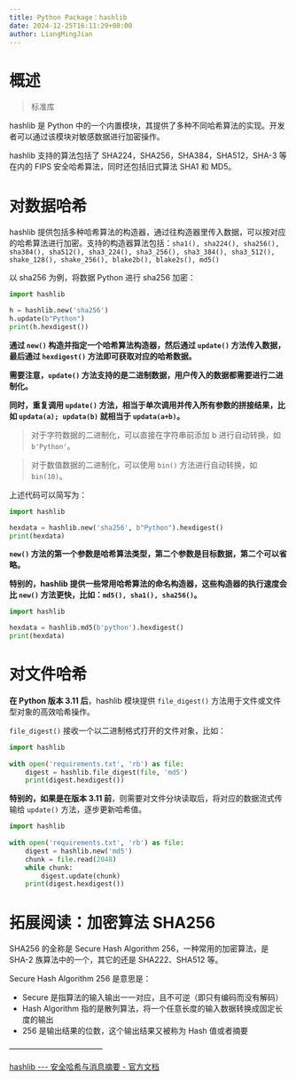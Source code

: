 ```yaml
---
title: Python Package：hashlib
date: 2024-12-25T16:11:29+08:00
author: LiangMingJian
---
```


# 概述

> 标准库

hashlib 是 Python 中的一个内置模块，其提供了多种不同哈希算法的实现。开发者可以通过该模块对敏感数据进行加密操作。

hashlib 支持的算法包括了 SHA224，SHA256，SHA384，SHA512，SHA-3 等在内的 FIPS 安全哈希算法，同时还包括旧式算法 SHA1 和 MD5。

# 对数据哈希

hashlib 提供包括多种哈希算法的构造器，通过往构造器里传入数据，可以按对应的哈希算法进行加密。支持的构造器算法包括：`sha1(), sha224(), sha256(), sha384(), sha512(), sha3_224(), sha3_256(), sha3_384(), sha3_512(), shake_128(), shake_256(), blake2b(), blake2s(), md5()`

以 sha256 为例，将数据 Python 进行 sha256 加密：

```python
import hashlib

h = hashlib.new('sha256')  
h.update(b"Python")  
print(h.hexdigest())
```

**通过 `new()` 构造并指定一个哈希算法构造器，然后通过 `update()` 方法传入数据，最后通过 `hexdigest()` 方法即可获取对应的哈希数据。**

**需要注意，`update()` 方法支持的是二进制数据，用户传入的数据都需要进行二进制化。**

**同时，重复调用 `update()` 方法，相当于单次调用并传入所有参数的拼接结果，比如 `updata(a); updata(b)` 就相当于 `updata(a+b)`。**

> 对于字符数据的二进制化，可以直接在字符串前添加 b 进行自动转换，如 `b'Python'`。

> 对于数值数据的二进制化，可以使用 `bin()` 方法进行自动转换，如 `bin(10)`。

上述代码可以简写为：

```python
import hashlib

hexdata = hashlib.new('sha256', b"Python").hexdigest()
print(hexdata)
```

**`new()` 方法的第一个参数是哈希算法类型，第二个参数是目标数据，第二个可以省略。**

**特别的，hashlib 提供一些常用哈希算法的命名构造器，这些构造器的执行速度会比 `new()` 方法更快，比如：`md5(), sha1(), sha256()`。**

```python
import hashlib

hexdata = hashlib.md5(b'python').hexdigest()
print(hexdata)
```

# 对文件哈希

**在 Python 版本 3.11 后**，hashlib 模块提供 `file_digest()` 方法用于文件或文件型对象的高效哈希操作。

`file_digest()` 接收一个以二进制格式打开的文件对象，比如：

```python
import hashlib  
  
with open('requirements.txt', 'rb') as file:  
    digest = hashlib.file_digest(file, 'md5')  
    print(digest.hexdigest())
```

**特别的，如果是在版本 3.11 前**，则需要对文件分块读取后，将对应的数据流式传输给 `update()` 方法，逐步更新哈希值。

```python
import hashlib  
  
with open('requirements.txt', 'rb') as file:  
    digest = hashlib.new('md5')  
    chunk = file.read(2048)  
    while chunk:  
        digest.update(chunk)  
    print(digest.hexdigest())
```

# 拓展阅读：加密算法 SHA256

SHA256 的全称是 Secure Hash Algorithm 256，一种常用的加密算法，是 SHA-2 族算法中的一个，其它的还是 SHA222、SHA512 等。

Secure Hash Algorithm 256 是意思是：

- Secure 是指算法的输入输出一一对应，且不可逆（即只有编码而没有解码）
- Hash Algorithm 指的是散列算法，将一个任意长度的输入数据转换成固定长度的输出
- 256 是输出结果的位数，这个输出结果又被称为 Hash 值或者摘要

————————————

[ hashlib --- 安全哈希与消息摘要 - 官方文档 ](https://docs.python.org/zh-cn/3.13/library/hashlib.html)
